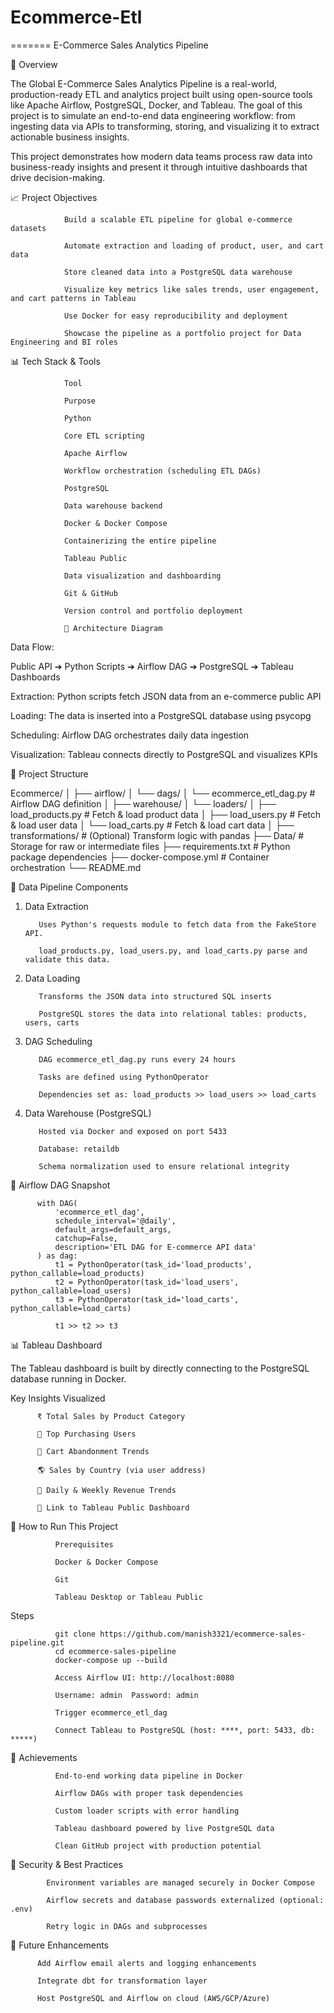 
# Ecommerce-Etl
=======
E-Commerce Sales Analytics Pipeline


🚀 Overview

The Global E-Commerce Sales Analytics Pipeline is a real-world, production-ready ETL and analytics project built using open-source tools like Apache Airflow, PostgreSQL, Docker, and Tableau. The goal of this project is to simulate an end-to-end data engineering workflow: from ingesting data via APIs to transforming, storing, and visualizing it to extract actionable business insights.

This project demonstrates how modern data teams process raw data into business-ready insights and present it through intuitive dashboards that drive decision-making.


📈 Project Objectives

                Build a scalable ETL pipeline for global e-commerce datasets
                
                Automate extraction and loading of product, user, and cart data
                
                Store cleaned data into a PostgreSQL data warehouse
                
                Visualize key metrics like sales trends, user engagement, and cart patterns in Tableau
                
                Use Docker for easy reproducibility and deployment
                
                Showcase the pipeline as a portfolio project for Data Engineering and BI roles

📊 Tech Stack & Tools
                
                Tool
                
                Purpose
                
                Python
                
                Core ETL scripting
                
                Apache Airflow
                
                Workflow orchestration (scheduling ETL DAGs)
                
                PostgreSQL
                
                Data warehouse backend
                
                Docker & Docker Compose
                
                Containerizing the entire pipeline
                
                Tableau Public
                
                Data visualization and dashboarding
                
                Git & GitHub
                
                Version control and portfolio deployment
                
                🛀 Architecture Diagram

Data Flow:

Public API ➔ Python Scripts ➔ Airflow DAG ➔ PostgreSQL ➔ Tableau Dashboards

Extraction: Python scripts fetch JSON data from an e-commerce public API

Loading: The data is inserted into a PostgreSQL database using psycopg

Scheduling: Airflow DAG orchestrates daily data ingestion

Visualization: Tableau connects directly to PostgreSQL and visualizes KPIs

📁 Project Structure

Ecommerce/
│
├── airflow/
│   └── dags/
│       └── ecommerce_etl_dag.py        # Airflow DAG definition
│
├── warehouse/
│   └── loaders/
│       ├── load_products.py            # Fetch & load product data
│       ├── load_users.py               # Fetch & load user data
│       └── load_carts.py               # Fetch & load cart data
│
├── transformations/                   # (Optional) Transform logic with pandas
├── Data/                               # Storage for raw or intermediate files
├── requirements.txt                    # Python package dependencies
├── docker-compose.yml                 # Container orchestration
└── README.md

🔄 Data Pipeline Components

1. Data Extraction

          Uses Python's requests module to fetch data from the FakeStore API.
          
          load_products.py, load_users.py, and load_carts.py parse and validate this data.

2. Data Loading

          Transforms the JSON data into structured SQL inserts
          
          PostgreSQL stores the data into relational tables: products, users, carts

3. DAG Scheduling

          DAG ecommerce_etl_dag.py runs every 24 hours
          
          Tasks are defined using PythonOperator
          
          Dependencies set as: load_products >> load_users >> load_carts

4. Data Warehouse (PostgreSQL)

          Hosted via Docker and exposed on port 5433
          
          Database: retaildb
          
          Schema normalization used to ensure relational integrity

📆 Airflow DAG Snapshot

          with DAG(
              'ecommerce_etl_dag',
              schedule_interval='@daily',
              default_args=default_args,
              catchup=False,
              description='ETL DAG for E-commerce API data'
          ) as dag:
              t1 = PythonOperator(task_id='load_products', python_callable=load_products)
              t2 = PythonOperator(task_id='load_users', python_callable=load_users)
              t3 = PythonOperator(task_id='load_carts', python_callable=load_carts)
          
              t1 >> t2 >> t3

📊 Tableau Dashboard

The Tableau dashboard is built by directly connecting to the PostgreSQL database running in Docker.

Key Insights Visualized

          ₹ Total Sales by Product Category
          
          👨️ Top Purchasing Users
          
          🛒 Cart Abandonment Trends
          
          🌎 Sales by Country (via user address)
          
          📅 Daily & Weekly Revenue Trends
          
          🔗 Link to Tableau Public Dashboard

🚪 How to Run This Project

              Prerequisites
              
              Docker & Docker Compose
              
              Git
              
              Tableau Desktop or Tableau Public

Steps

              git clone https://github.com/manish3321/ecommerce-sales-pipeline.git
              cd ecommerce-sales-pipeline
              docker-compose up --build

              Access Airflow UI: http://localhost:8080
              
              Username: admin  Password: admin
              
              Trigger ecommerce_etl_dag
              
              Connect Tableau to PostgreSQL (host: ****, port: 5433, db: *****)

🚀 Achievements

              End-to-end working data pipeline in Docker
              
              Airflow DAGs with proper task dependencies
              
              Custom loader scripts with error handling
              
              Tableau dashboard powered by live PostgreSQL data
              
              Clean GitHub project with production potential



🚪 Security & Best Practices

            Environment variables are managed securely in Docker Compose
            
            Airflow secrets and database passwords externalized (optional: .env)
            
            Retry logic in DAGs and subprocesses



📕 Future Enhancements

          Add Airflow email alerts and logging enhancements
          
          Integrate dbt for transformation layer
          
          Host PostgreSQL and Airflow on cloud (AWS/GCP/Azure)
          
